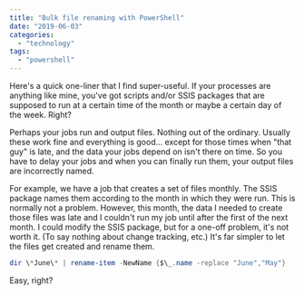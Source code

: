 ```yaml
---
title: "Bulk file renaming with PowerShell"
date: "2019-06-03"
categories: 
  - "technology"
tags: 
  - "powershell"
---
```


Here's a quick one-liner that I find super-useful. If your processes are anything like mine, you've got scripts and/or SSIS packages that are supposed to run at a certain time of the month or maybe a certain day of the week. Right?

Perhaps your jobs run and output files. Nothing out of the ordinary. Usually these work fine and everything is good... except for those times when "that guy" is late, and the data your jobs depend on isn't there on time. So you have to delay your jobs and when you can finally run them, your output files are incorrectly named.

For example, we have a job that creates a set of files monthly. The SSIS package names them according to the month in which they were run. This is normally not a problem. However, this month, the data I needed to create those files was late and I couldn't run my job until after the first of the next month. I could modify the SSIS package, but for a one-off problem, it's not worth it. (To say nothing about change tracking, etc.) It's far simpler to let the files get created and rename them.

```powershell
dir \*June\* | rename-item -NewName {$\_.name -replace "June","May"}
```

Easy, right?
